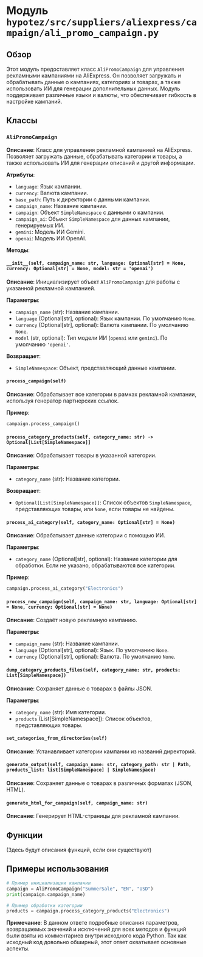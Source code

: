 # Модуль `hypotez/src/suppliers/aliexpress/campaign/ali_promo_campaign.py`

## Обзор

Этот модуль предоставляет класс `AliPromoCampaign` для управления рекламными кампаниями на AliExpress. Он позволяет загружать и обрабатывать данные о кампаниях, категориях и товарах, а также использовать ИИ для генерации дополнительных данных. Модуль поддерживает различные языки и валюты, что обеспечивает гибкость в настройке кампаний.

## Классы

### `AliPromoCampaign`

**Описание**: Класс для управления рекламной кампанией на AliExpress.  Позволяет загружать данные, обрабатывать категории и товары, а также использовать ИИ для генерации описаний и другой информации.

**Атрибуты**:

- `language`: Язык кампании.
- `currency`: Валюта кампании.
- `base_path`: Путь к директории с данными кампании.
- `campaign_name`: Название кампании.
- `campaign`: Объект `SimpleNamespace` с данными о кампании.
- `campaign_ai`: Объект `SimpleNamespace` для данных кампании, генерируемых ИИ.
- `gemini`: Модель ИИ Gemini.
- `openai`: Модель ИИ OpenAI.


**Методы**:

#### `__init__(self, campaign_name: str, language: Optional[str] = None, currency: Optional[str] = None, model: str = 'openai')`

**Описание**: Инициализирует объект `AliPromoCampaign` для работы с указанной рекламной кампанией.

**Параметры**:
- `campaign_name` (str): Название кампании.
- `language` (Optional[str], optional): Язык кампании. По умолчанию `None`.
- `currency` (Optional[str], optional): Валюта кампании. По умолчанию `None`.
- `model` (str, optional): Тип модели ИИ (`openai` или `gemini`). По умолчанию `'openai'`.

**Возвращает**:
- `SimpleNamespace`: Объект, представляющий данные кампании.


#### `process_campaign(self)`

**Описание**: Обрабатывает все категории в рамках рекламной кампании, используя генератор партнерских ссылок.

**Пример**:
```python
campaign.process_campaign()
```


#### `process_category_products(self, category_name: str) -> Optional[List[SimpleNamespace]]`

**Описание**: Обрабатывает товары в указанной категории.

**Параметры**:
- `category_name` (str): Название категории.

**Возвращает**:
- `Optional[List[SimpleNamespace]]`: Список объектов `SimpleNamespace`, представляющих товары, или `None`, если товары не найдены.


#### `process_ai_category(self, category_name: Optional[str] = None)`

**Описание**: Обрабатывает данные категории с помощью ИИ.

**Параметры**:
- `category_name` (Optional[str], optional): Название категории для обработки. Если не указано, обрабатываются все категории.

**Пример**:
```python
campaign.process_ai_category("Electronics")
```


#### `process_new_campaign(self, campaign_name: str, language: Optional[str] = None, currency: Optional[str] = None)`

**Описание**: Создаёт новую рекламную кампанию.

**Параметры**:
- `campaign_name` (str): Название кампании.
- `language` (Optional[str], optional): Язык. По умолчанию `None`.
- `currency` (Optional[str], optional): Валюта. По умолчанию `None`.


#### `dump_category_products_files(self, category_name: str, products: List[SimpleNamespace])`

**Описание**: Сохраняет данные о товарах в файлы JSON.

**Параметры**:
- `category_name` (str): Имя категории.
- `products` (List[SimpleNamespace]): Список объектов, представляющих товары.


#### `set_categories_from_directories(self)`

**Описание**: Устанавливает категории кампании из названий директорий.


#### `generate_output(self, campaign_name: str, category_path: str | Path, products_list: list[SimpleNamespace] | SimpleNamespace)`

**Описание**: Сохраняет данные о товарах в различных форматах (JSON, HTML).


#### `generate_html_for_campaign(self, campaign_name: str)`

**Описание**: Генерирует HTML-страницы для рекламной кампании.


## Функции

(Здесь будут описания функций, если они существуют)


## Примеры использования

```python
# Пример инициализации кампании
campaign = AliPromoCampaign("SummerSale", "EN", "USD")
print(campaign.campaign_name)

# Пример обработки категории
products = campaign.process_category_products("Electronics")
```

**Примечание**:  В данном ответе подробные описания параметров, возвращаемых значений и исключений для всех методов и функций были взяты из комментариев внутри исходного кода Python.  Так как исходный код довольно обширный, этот ответ охватывает основные аспекты.